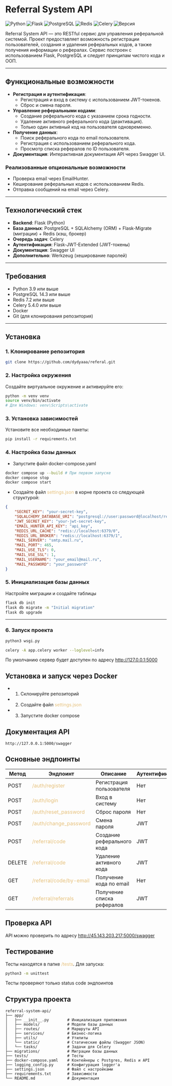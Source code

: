 # Referral System API

![Python](https://img.shields.io/badge/Python-3.12+-blue.svg)
![Flask](https://img.shields.io/badge/Flask-3.1+-lightblue.svg)
![PostgreSQL](https://img.shields.io/badge/PostgreSQL-14.3+-lightgrey.svg)
![Redis](https://img.shields.io/badge/Redis-7.2+-red.svg)
![Celery](https://img.shields.io/badge/Celery-5.4.0+-green.svg)
![Версия](https://img.shields.io/badge/version-1.0.0-blue)


Referral System API — это RESTful сервис для управления реферальной системой. Проект предоставляет возможность регистрации пользователей, создания и удаления реферальных кодов, а также получения информации о рефералах. Сервис построен с использованием Flask, PostgreSQL и следует принципам чистого кода и ООП.

---

## Функциональные возможности

- **Регистрация и аутентификация**: 
  - Регистрация и вход в систему с использованием JWT-токенов.
  - Сброс и смена пароля.
- **Управление реферальными кодами**: 
  - Создание реферального кода с указанием срока годности.
  - Удаление активного реферального кода (деактивация).
  - Только один активный код на пользователя одновременно.
- **Получение данных**:
  - Поиск реферального кода по email пользователя.
  - Регистрация с использованием реферального кода.
  - Просмотр списка рефералов по ID пользователя.
- **Документация**: Интерактивная документация API через Swagger UI.

### Реализованные опциональные возможности 
- Проверка email через EmailHunter.
- Кеширование реферальных кодов с использованием Redis.
- Отправка сообщений на email через Celery.

---

## Технологический стек

- **Backend**: Flask (Python)
- **База данных**: PostgreSQL + SQLAlchemy (ORM) + Flask-Migrate (миграции) + Redis (кэш, брокер)
- **Очередь задач**: Celery
- **Аутентификация**: Flask-JWT-Extended (JWT-токены)
- **Документация**: Swagger UI
- **Дополнительно**: Werkzeug (хеширование паролей)

---

## Требования

- Python 3.9 или выше
- PostgreSQL 14.3 или выше
- Redis 7.2 или выше
- Celery 5.4.0 или выше
- Docker
- Git (для клонирования репозитория)

---

## Установка

### 1. Клонирование репозитория
```bash
git clone https://github.com/dydyaaa/referal.git
```

### 2. Настройка окружения
Создайте виртуальное окружение и активируйте его:
```bash
python -m venv venv
source venv/bin/activate  
# Для Windows: venv\Scripts\activate
```

### 3. Установка зависимостей
Установите все необходимые пакеты:
```bash
pip install -r requirements.txt
```

### 4. Настройка базы данных
* Запустите файл docker-compose.yaml
```bash
docker compose up --build # При первом запуске
docker compose stop
docker compose start
```
* Создайте файл <span style="color:#e6c07b;">settings.json</span> в корне проекта со следующей структурой:
```json
{
    "SECRET_KEY": "your-secret-key",
    "SQLALCHEMY_DATABASE_URI": "postgresql://user:password@localhost/referral_db",
    "JWT_SECRET_KEY": "your-jwt-secret-key",
    "EMAIL_HUNTER_API_KEY": "api_key",
    "REDIS_URL_CACHE": "redis://localhost:6379/0",
    "REDIS_URL_BROKER": "redis://localhost:6379/1",
    "MAIL_SERVER": "smtp.mail.ru",
    "MAIL_PORT": 465,
    "MAIL_USE_TLS": 0,
    "MAIL_USE_SSL": 1,
    "MAIL_USERNAME": "your_email@mail.ru",
    "MAIL_PASSWORD": "your_password"
}
```

### 5. Инициализация базы данных
Настройте миграции и создайте таблицы
```bash
flask db init
flask db migrate -m "Initial migration"
flask db upgrade
```
-----
### 6. Запуск проекта
```bash
python3 wsgi.py
```
```bash
celery -A app.celery worker --loglevel=info
```
По умолчанию сервер будет доступен по адресу <a href="http://127.0.0.1:5000" style="color:#e6c07b;">http://127.0.0.1:5000</a>
## Установка и запуск через Docker
- 1. Склонируйте репозиторий
- 2. Создайте файл <span style="color:#e6c07b;">settings.json</span>
- 3. Запустите docker compose

## Документация API
```
http://127.0.0.1:5000/swagger
```
## Основные эндпоинты
| Метод   | Эндпоинт                                                    | Описание                     | Аутентификация |
|---------|-------------------------------------------------------------|------------------------------|----------------|
| POST    | <span style="color:#e6c07b;">/auth/register</span>          | Регистрация пользователя     | Нет            |
| POST    | <span style="color:#e6c07b;">/auth/login</span>             | Вход в систему               | Нет            |
| POST    | <span style="color:#e6c07b;">/auth/reset_password</span>    | Сброс пароля                 | Нет            |
| POST    | <span style="color:#e6c07b;">/auth/change_password</span>   | Смена пароля                 | JWT            |
| POST    | <span style="color:#e6c07b;">/referral/code</span>          | Создание реферального кода   | JWT            |
| DELETE  | <span style="color:#e6c07b;">/referral/code</span>          | Удаление активного кода      | JWT            |
| GET     | <span style="color:#e6c07b;">/referral/code/by-email</span> | Получение кода по email      | Нет            |
| GET     | <span style="color:#e6c07b;">/referral/referrals</span>     | Получение списка рефералов   | JWT            |
## Проверка API
API можно проверить по адресу <a href="http://45.143.203.217:5000/swagger" style="color:#e6c07b;">http://45.143.203.217:5000/swagger</a>
## Тестирование
Тесты находятся в папке <span style="color:#e6c07b;">/tests</span>. Для запуска:
```bash
python3 -m unittest
```
Тесты проверяют только status code эндпоинтов
## Структура проекта
```
referral-system-api/
├── app/
│   ├── __init__.py        # Инициализация приложения
│   ├── models/            # Модели базы данных
│   ├── routes/            # Маршруты API
│   ├── services/          # Бизнес-логика
│   ├── utils/             # Утилиты
│   └── static/            # Статические файлы (Swagger JSON)
│   └── tasks/             # Задачи для Celery
├── migrations/            # Миграции базы данных
├── tests/                 # Тесты
├── docker-compose.yaml    # Контейнеры с Postgres, Redis и API
├── logging_config.py      # Конфигурация logger'a
├── settings.json          # Файл с настройками
├── requirements.txt       # Зависимости
└── README.md              # Документация
```



